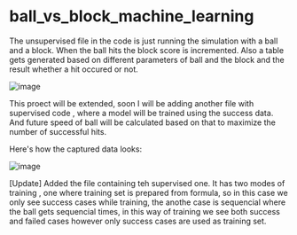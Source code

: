 # ball_vs_block_machine_learning

The unsupervised file in the code is just running the simulation with a ball and a block. When the ball hits the block score is incremented. Also a table gets generated based on different parameters of ball and the block and the result whether a hit occured or not.

![image](https://user-images.githubusercontent.com/20777854/116067922-44dcc380-a6a7-11eb-99ee-3128908e685f.png)

This proect will be extended, soon I will be adding another file with supervised code , where a model will be trained using the success data. And future speed of ball will be calculated based on that to maximize the number of successful hits.

Here's how the captured data looks:

![image](https://user-images.githubusercontent.com/20777854/116068428-dd734380-a6a7-11eb-99af-fcbb834a7cb5.png)

[Update] Added the file containing teh supervised one. It has two modes of training , one where training set is prepared from formula, so in this case we only see success cases while training, the anothe case is sequencial where the ball gets sequencial times, in this way of training we see both success and failed cases however only success cases are used as training set.
